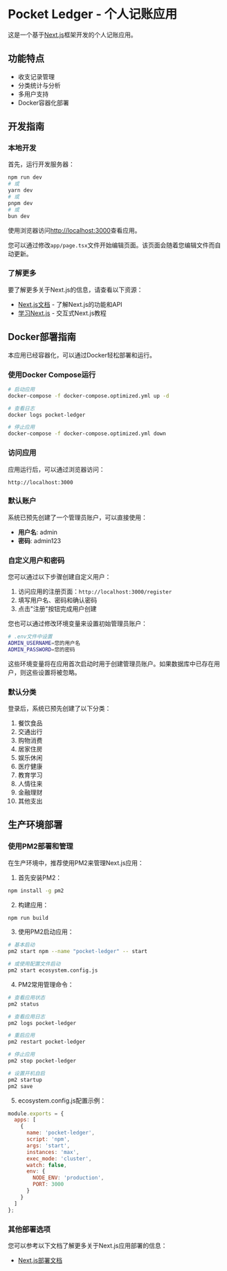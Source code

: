 # Pocket Ledger - 个人记账应用

这是一个基于[Next.js](https://nextjs.org)框架开发的个人记账应用。

## 功能特点

- 收支记录管理
- 分类统计与分析
- 多用户支持
- Docker容器化部署

## 开发指南

### 本地开发

首先，运行开发服务器：

```bash
npm run dev
# 或
yarn dev
# 或
pnpm dev
# 或
bun dev
```

使用浏览器访问[http://localhost:3000](http://localhost:3000)查看应用。

您可以通过修改`app/page.tsx`文件开始编辑页面。该页面会随着您编辑文件而自动更新。

### 了解更多

要了解更多关于Next.js的信息，请查看以下资源：

- [Next.js文档](https://nextjs.org/docs) - 了解Next.js的功能和API
- [学习Next.js](https://nextjs.org/learn) - 交互式Next.js教程

## Docker部署指南

本应用已经容器化，可以通过Docker轻松部署和运行。

### 使用Docker Compose运行

```bash
# 启动应用
docker-compose -f docker-compose.optimized.yml up -d

# 查看日志
docker logs pocket-ledger

# 停止应用
docker-compose -f docker-compose.optimized.yml down
```

### 访问应用

应用运行后，可以通过浏览器访问：

```
http://localhost:3000
```

### 默认账户

系统已预先创建了一个管理员账户，可以直接使用：

- **用户名**: admin
- **密码**: admin123

### 自定义用户和密码

您可以通过以下步骤创建自定义用户：

1. 访问应用的注册页面：`http://localhost:3000/register`
2. 填写用户名、密码和确认密码
3. 点击"注册"按钮完成用户创建

您也可以通过修改环境变量来设置初始管理员账户：

```bash
# .env文件中设置
ADMIN_USERNAME=您的用户名
ADMIN_PASSWORD=您的密码
```

这些环境变量将在应用首次启动时用于创建管理员账户。如果数据库中已存在用户，则这些设置将被忽略。

### 默认分类

登录后，系统已预先创建了以下分类：

1. 餐饮食品
2. 交通出行
3. 购物消费
4. 居家住房
5. 娱乐休闲
6. 医疗健康
7. 教育学习
8. 人情往来
9. 金融理财
10. 其他支出

## 生产环境部署

### 使用PM2部署和管理

在生产环境中，推荐使用PM2来管理Next.js应用：

1. 首先安装PM2：

```bash
npm install -g pm2
```

2. 构建应用：

```bash
npm run build
```

3. 使用PM2启动应用：

```bash
# 基本启动
pm2 start npm --name "pocket-ledger" -- start

# 或使用配置文件启动
pm2 start ecosystem.config.js
```

4. PM2常用管理命令：

```bash
# 查看应用状态
pm2 status

# 查看应用日志
pm2 logs pocket-ledger

# 重启应用
pm2 restart pocket-ledger

# 停止应用
pm2 stop pocket-ledger

# 设置开机自启
pm2 startup
pm2 save
```

5. ecosystem.config.js配置示例：

```javascript
module.exports = {
  apps: [
    {
      name: 'pocket-ledger',
      script: 'npm',
      args: 'start',
      instances: 'max',
      exec_mode: 'cluster',
      watch: false,
      env: {
        NODE_ENV: 'production',
        PORT: 3000
      }
    }
  ]
};
```

### 其他部署选项

您可以参考以下文档了解更多关于Next.js应用部署的信息：

- [Next.js部署文档](https://nextjs.org/docs/app/building-your-application/deploying)
